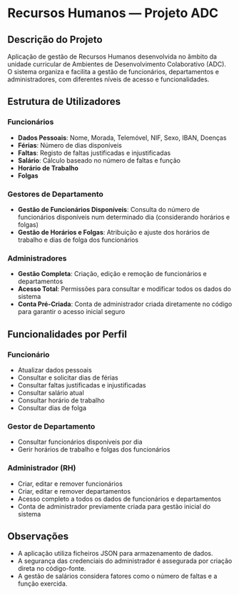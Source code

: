 # Recursos Humanos — Projeto ADC

## Descrição do Projeto

Aplicação de gestão de Recursos Humanos desenvolvida no âmbito da unidade curricular de Ambientes de Desenvolvimento Colaborativo (ADC).  
O sistema organiza e facilita a gestão de funcionários, departamentos e administradores, com diferentes níveis de acesso e funcionalidades.

## Estrutura de Utilizadores

### Funcionários

- **Dados Pessoais**: Nome, Morada, Telemóvel, NIF, Sexo, IBAN, Doenças
- **Férias**: Número de dias disponíveis
- **Faltas**: Registo de faltas justificadas e injustificadas
- **Salário**: Cálculo baseado no número de faltas e função
- **Horário de Trabalho**
- **Folgas**

### Gestores de Departamento

- **Gestão de Funcionários Disponíveis**: Consulta do número de funcionários disponíveis num determinado dia (considerando horários e folgas)
- **Gestão de Horários e Folgas**: Atribuição e ajuste dos horários de trabalho e dias de folga dos funcionários

### Administradores

- **Gestão Completa**: Criação, edição e remoção de funcionários e departamentos
- **Acesso Total**: Permissões para consultar e modificar todos os dados do sistema
- **Conta Pré-Criada**: Conta de administrador criada diretamente no código para garantir o acesso inicial seguro

## Funcionalidades por Perfil

### Funcionário

- Atualizar dados pessoais
- Consultar e solicitar dias de férias
- Consultar faltas justificadas e injustificadas
- Consultar salário atual
- Consultar horário de trabalho
- Consultar dias de folga

### Gestor de Departamento

- Consultar funcionários disponíveis por dia
- Gerir horários de trabalho e folgas dos funcionários

### Administrador (RH)

- Criar, editar e remover funcionários
- Criar, editar e remover departamentos
- Acesso completo a todos os dados de funcionários e departamentos
- Conta de administrador previamente criada para gestão inicial do sistema

## Observações

- A aplicação utiliza ficheiros JSON para armazenamento de dados.
- A segurança das credenciais do administrador é assegurada por criação direta no código-fonte.
- A gestão de salários considera fatores como o número de faltas e a função exercida.
